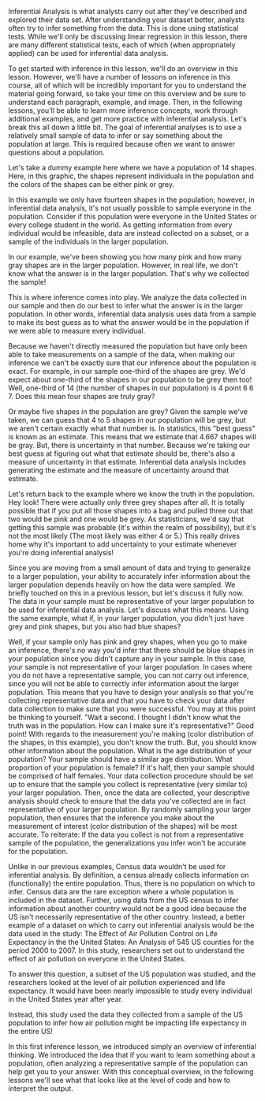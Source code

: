 Inferential Analysis is what analysts carry out after they've described and explored their data set. After understanding your dataset better, analysts often try to infer something from the data. This is done using statistical tests. While we'll only be discussing linear regression in this lesson, there are many different statistical tests, each of which (when appropriately applied) can be used for inferential data analysis. 

To get started with inference in this lesson, we'll  do an overview in this lesson. However, we'll have a number of lessons on inference in this course, all of which will be incredibly important for you to understand the material going forward, so take your time on this overview and be sure to understand each paragraph, example, and image. Then, in the following lessons, you'll be able to learn more  inference concepts, work through additional examples, and get more practice with inferential analysis. Let's break this all down a little bit. The goal of inferential analyses is to use a relatively small sample of data to infer or say something about the population at large. This is required because often we want to answer questions about a population. 

Let's take a dummy example here where we have a population of 14 shapes. Here, in this graphic, the shapes represent individuals in the population and the colors of the shapes can be either pink or grey.

In this example we only have fourteen shapes in the population; however, in inferential data analysis, it's not usually possible to sample everyone in the population. Consider if this population were everyone in the United States or every college student in the world. As getting information from every individual would be infeasible, data are instead collected on a subset, or a sample of the individuals in the larger population. 

In our example, we've been showing you how many pink and how many gray shapes are in the larger population. However, in real life, we don't know what the answer is in the larger population. That's why we collected the sample!

This is where inference comes into play. We analyze the data collected in our sample and then do our best to infer what the answer is in the larger population. In other words, inferential data analysis uses data from a sample to make its best guess as to what the answer would be in the population if we were able to measure every individual.

Because we haven't directly measured the population but have only been able to take measurements on a sample of the data, when making our inference we can't be exactly sure that our inference about the population is exact. For example, in our sample one-third of the shapes are grey. We'd expect about one-third of the shapes in our population to be grey then too! Well, one-third of 14 (the number of shapes in our population) is 4 point  6 6 7. Does this mean four shapes are truly gray?

Or maybe five shapes in the population are grey? Given the sample we've taken, we can guess that 4 to 5 shapes in our population will be grey, but we aren't certain exactly what that number is. In statistics, this "best guess" is known as an estimate. This means that we estimate that 4.667 shapes will be gray. But, there is uncertainty in that number. Because we're taking our best guess at figuring out what that estimate should be, there's also a measure of uncertainty in that estimate. Inferential data analysis includes generating the estimate and the measure of uncertainty around that estimate.

Let's return back to the example where we know the truth in the population. Hey look! There were actually only three grey shapes after all. It is totally possible that if you put all those shapes into a bag and pulled three out that two would be pink and one would be grey. As statisticians, we'd say that getting this sample was probable (it's within the realm of possibility), but it's not the most likely (The most likely was either 4 or 5.) This really drives home why it's important to add uncertainty to your estimate whenever you're doing inferential analysis!  

Since you are moving from a small amount of data and trying to generalize to a larger population, your ability to accurately infer information about the larger population depends heavily on how the data were sampled. We briefly touched on this in a previous lesson, but let's discuss it fully now. The data in your sample must be representative of your larger population to be used for inferential data analysis. Let's discuss what this means. Using the same example, what if, in your larger population, you didn't just have grey and pink shapes, but you also had blue shapes? 

Well, if your sample only has pink and grey shapes, when you go to make an inference, there's no way you'd infer that there should be blue shapes in your population since you didn't capture any in your sample. In this case, your sample is not representative of your larger population. In cases where you do not have a representative sample, you can not carry out inference, since you will not be able to correctly infer information about the larger population. This means that you have to design your analysis so that you're collecting representative data and that you have to check your data after data collection to make sure that you were successful. You may at this point be thinking to yourself. "Wait a second. I thought I didn't know what the truth was in the population. How can I make sure it's representative?" Good point! With regards to the measurement you're making (color distribution of the shapes, in this example), you don't know the truth. But, you should know other information about the population. What is the age distribution of your population? Your sample should have a similar age distribution. What proportion of your population is female? If it's half, then your sample should be comprised of half females. Your data collection procedure should be set up to ensure that the sample you collect is representative (very similar to) your larger population. Then, once the data are collected, your descriptive analysis should check to ensure that the data you've collected are in fact representative of your larger population. By randomly sampling your larger population, then ensures that the inference you make about the measurement of interest (color distribution of the shapes) will be most accurate. To reiterate: If the data you collect is not from a representative sample of the population, the generalizations you infer won't be accurate for the population. 

Unlike in our previous examples, Census data wouldn't be used for inferential analysis. By definition, a census already collects information on (functionally) the entire population. Thus, there is no population on which to infer. Census data are the rare exception where a whole population is included in the dataset. Further, using data from the US census to infer information about another country would not be a good idea because the US isn't necessarily representative of the other country. Instead, a better example of a dataset on which to carry out inferential analysis would be the data used in the study: The Effect of Air Pollution Control on Life Expectancy in the the United States: An Analysis of 545 US counties for the period 2000 to 2007. In this study, researchers set out to understand the effect of air pollution on everyone in the United States.

To answer this question, a subset of the US population was studied, and the researchers looked at the level of air pollution experienced and life expectancy. It would have been nearly impossible to study every individual in the United States year after year. 

Instead, this study used the data they collected from a sample of the US population to infer how air pollution might be impacting life expectancy in the entire US! 

In this first inference lesson, we introduced simply an overview of inferential thinking. We introduced the idea that if you want to learn something about a population, often analyzing a representative sample of the population can help get you to your answer. With this conceptual overview, in the following lessons we'll see what that looks like at the level of code and how to interpret the output. 
